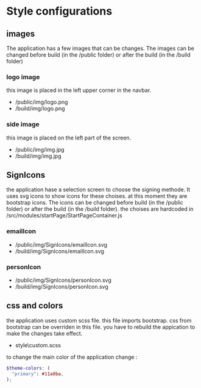 # Style configurations 

## images
The application has a few images that can be changes. The images can be changed before build (in the /public folder) or after the build (in the /build folder)

### logo image
this image is placed in the left upper corner in the navbar. 
- /public/img/logo.png
- /build/img/logo.png

### side image
this image is placed on the left part of the screen.
- /public/img/img.jpg
- /build/img/img.jpg


## SignIcons
the application hase a selection screen to choose the signing methode. It uses svg icons to show icons for these choises. at this moment they are bootstrap icons. The icons can be changed before build (in the /public folder) or after the build (in the /build folder). 
the choises are hardcoded in /src/modules/startPage/StartPageContainer.js

### emailIcon
- /public/img/SignIcons/emailIcon.svg
- /build/img/SignIcons/emailIcon.svg

### personIcon
- /public/img/SignIcons/personIcon.svg
- /build/img/SignIcons/personIcon.svg
  

## css and colors
the application uses custom scss file. this file imports bootstrap. css from bootstrap can be overriden in this file. you have to rebuild the appication to make the changes take effect.
- style\custom.scss

to change the main color of the application change : 
```scss
$theme-colors: (
  "primary": #11a0ba,
);
```